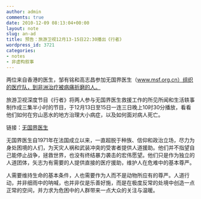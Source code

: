 ```yaml
---
author: admin
comments: true
date: 2010-12-09 08:13:04+00:00
layout: note
slug: an-ad
title: 预告：旅游卫视12月13-15日22:30播出《行者》
wordpress_id: 3721
categories:
- notes
- 非虚构叙事
---
```


两位来自香港的医生，邹有铭和高志昌参加无国界医生（www.msf.org.cn）组织的医疗队，到非洲治疗被病痛折磨的人。

旅游卫视深度节目《行者》将两人参与无国界医生救援工作的所见所闻和生活轶事制作成三集半小时的节目，于12月13日至15日一连三日晚上10时30分播放，看看他们如何在穷山恶水的地方治理大小病症，以及如何面对病人死亡。

链接：[无国界医生](http://www.msf.org.cn/index.php)

无国界医生自1971年在法国成立以来，一直超脱于种族、信仰和政治立场，尽力为身处困境的人们，为天灾人祸和武装冲突的受害者提供人道援助。他们并不指望自己能停止战争，拯救世界，也没有终结暴力袭击的宏伟愿望。他们只是作为独立的人道团体，矢志为有需要的人提供直接的医疗援助，维护人在危难中的基本尊严。

人需要维持生命的基本条件，人也需要作为人而不是动物所应有的尊严。人道行动，并非细雨中的呐喊，也并非仅是乐善好施，而是在极度反常的处境中创造一点正常的空间，并力求为危困中的人群带来一点大众的关注与温暖。

